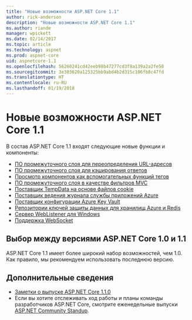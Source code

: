 ```yaml
---
title: "Новые возможности ASP.NET Core 1.1"
author: rick-anderson
description: "Новые возможности ASP.NET Core 1.1"
ms.author: riande
manager: wpickett
ms.date: 02/14/2017
ms.topic: article
ms.technology: aspnet
ms.prod: aspnet-core
uid: aspnetcore-1.1
ms.openlocfilehash: 56260241cd42eeb98b47277cd3f8a139a2a2fe50
ms.sourcegitcommit: 3e303620a125325bb9abd4b2d315c106fb8c47fd
ms.translationtype: HT
ms.contentlocale: ru-RU
ms.lasthandoff: 01/19/2018
---
```

# <a name="whats-new-in-aspnet-core-11"></a>Новые возможности ASP.NET Core 1.1

В состав ASP.NET Core 1.1 входят следующие новые функции и компоненты:

- [ПО промежуточного слоя для переопределения URL-адресов](xref:fundamentals/url-rewriting)
- [ПО промежуточного слоя для кэширования ответов](xref:performance/caching/middleware)
- [Просмотр компонентов как вспомогательных функций тегов](xref:mvc/views/view-components#invoking-a-view-component-as-a-tag-helper)
- [ПО промежуточного слоя в качестве фильтров MVC](xref:mvc/controllers/filters#using-middleware-in-the-filter-pipeline)
- [Поставщик TempData на основе файлов cookie](xref:fundamentals/app-state#tempdata)
- [Поставщик ведения журнала службы приложений Azure](xref:fundamentals/logging/index#appservice)
- [Поставщик конфигурации Azure Key Vault](xref:security/key-vault-configuration)
- [Репозитории ключей защиты данных для хранилищ Azure и Redis](xref:security/data-protection/implementation/key-storage-providers#azure-and-redis)
- [Сервер WebListener для Windows](xref:fundamentals/servers/weblistener)
- [Поддержка WebSocket](xref:fundamentals/websockets)

## <a name="choosing-between-versions-10-and-11-of-aspnet-core"></a>Выбор между версиями ASP.NET Core 1.0 и 1.1

ASP.NET Core 1.1 имеет более широкий набор возможностей, чем 1.0. Как правило, мы рекомендуем использовать последнюю версию.

## <a name="additional-information"></a>Дополнительные сведения

- [Заметки о выпуске ASP.NET Core 1.1.0](https://github.com/aspnet/Home/releases/tag/1.1.0)
- Если вы хотите отслеживать ход работы и планы команды разработчиков ASP.NET Core, смотрите еженедельные выпуски [ASP.NET Community Standup](https://live.asp.net/).
